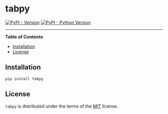 # tabpy

[![PyPI - Version](https://img.shields.io/pypi/v/tabpy.svg)](https://pypi.org/project/tabpy)
[![PyPI - Python Version](https://img.shields.io/pypi/pyversions/tabpy.svg)](https://pypi.org/project/tabpy)

-----

**Table of Contents**

- [Installation](#installation)
- [License](#license)

## Installation

```console
pip install tabpy
```

## License

`tabpy` is distributed under the terms of the [MIT](https://spdx.org/licenses/MIT.html) license.
